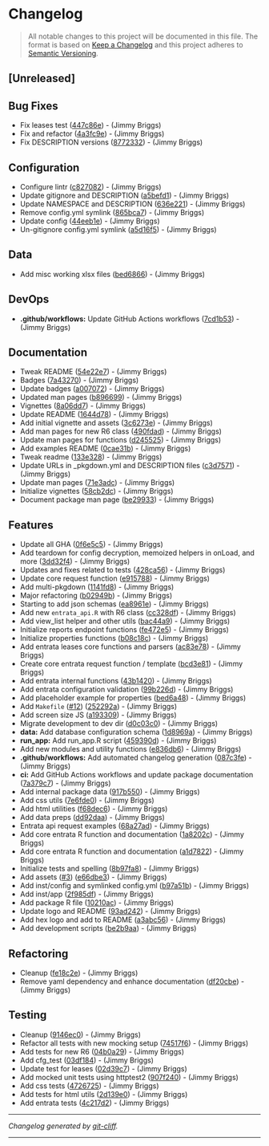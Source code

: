 # Changelog

> All notable changes to this project will be documented in this file. The format is based on
[Keep a Changelog](http://keepachangelog.com/) and this project adheres to
[Semantic Versioning](http://semver.org/).

## [Unreleased]

## Bug Fixes

- Fix leases test ([447c86e](https://github.com/noclocks/gmhleasr/commit/447c86e2fd7c771af43bcd11ef78c7a5375798fd))  - (Jimmy Briggs)
- Fix and refactor ([4a3fc9e](https://github.com/noclocks/gmhleasr/commit/4a3fc9e4ef6c78f4d8bcc7e842f9b337e8f0a06b))  - (Jimmy Briggs)
- Fix DESCRIPTION versions ([8772332](https://github.com/noclocks/gmhleasr/commit/8772332a187b67ac29d8a1f47cae5e69b01f0fde))  - (Jimmy Briggs)

## Configuration

- Configure lintr ([c827082](https://github.com/noclocks/gmhleasr/commit/c82708297a2d8c3d3b7e7fa7df231202df00db78))  - (Jimmy Briggs)
- Update gitignore and DESCRIPTION ([a5befd1](https://github.com/noclocks/gmhleasr/commit/a5befd1c4e29f1dd1b507df095b08b8b99561264))  - (Jimmy Briggs)
- Update NAMESPACE and DESCRIPTION ([636e221](https://github.com/noclocks/gmhleasr/commit/636e2216403245691b40acb67fc326de170c048c))  - (Jimmy Briggs)
- Remove config.yml symlink ([865bca7](https://github.com/noclocks/gmhleasr/commit/865bca70b6b86ecfe19187edc83a1c5e5e56a596))  - (Jimmy Briggs)
- Update config ([44eeb1e](https://github.com/noclocks/gmhleasr/commit/44eeb1e6fc77970844da011f7051f9f5e04fe50d))  - (Jimmy Briggs)
- Un-gitignore config.yml symlink ([a5d16f5](https://github.com/noclocks/gmhleasr/commit/a5d16f5114e16eae5b02df201c7976e708cdd4b1))  - (Jimmy Briggs)

## Data

- Add misc working xlsx files ([bed6866](https://github.com/noclocks/gmhleasr/commit/bed68666976037473969764f800660e0aef68c1b))  - (Jimmy Briggs)

## DevOps

- **.github/workflows:** Update GitHub Actions workflows ([7cd1b53](https://github.com/noclocks/gmhleasr/commit/7cd1b53b835c69e82eb2b7ca2e92b1b7ad841cef))  - (Jimmy Briggs)

## Documentation

- Tweak README ([54e22e7](https://github.com/noclocks/gmhleasr/commit/54e22e7ff7f3bc526127ee623be8930307f43f80))  - (Jimmy Briggs)
- Badges ([7a43270](https://github.com/noclocks/gmhleasr/commit/7a432703f79390e7048e14c90ccbe11ae6423162))  - (Jimmy Briggs)
- Update badges ([a007072](https://github.com/noclocks/gmhleasr/commit/a0070724d4190b6fca5af13219e3b7ed9edf57d1))  - (Jimmy Briggs)
- Updated man pages ([b896699](https://github.com/noclocks/gmhleasr/commit/b896699094c43ebdb27643e06159b8232c8e45d2))  - (Jimmy Briggs)
- Vignettes ([8a06dd7](https://github.com/noclocks/gmhleasr/commit/8a06dd7ab20e58097d3f4074c3e402ef9845bf30))  - (Jimmy Briggs)
- Update README ([1644d78](https://github.com/noclocks/gmhleasr/commit/1644d78d89595a9704d795f5934425f556baeef9))  - (Jimmy Briggs)
- Add initial vignette and assets ([3c6273e](https://github.com/noclocks/gmhleasr/commit/3c6273e72b3f0b9cd2236831384b78b2d9dbfede))  - (Jimmy Briggs)
- Add man pages for new R6 class ([490fdad](https://github.com/noclocks/gmhleasr/commit/490fdad29d4fd89a840d25962d10d72733742020))  - (Jimmy Briggs)
- Update man pages for functions ([d245525](https://github.com/noclocks/gmhleasr/commit/d2455252fb956d7d3d5a48b16d24259c8861d649))  - (Jimmy Briggs)
- Add examples README ([0cae31b](https://github.com/noclocks/gmhleasr/commit/0cae31ba479403ae2db1bba83dc86e3f097471aa))  - (Jimmy Briggs)
- Tweak readme ([133e328](https://github.com/noclocks/gmhleasr/commit/133e3289b78f4358476788fa218911ea242b925a))  - (Jimmy Briggs)
- Update URLs in _pkgdown.yml and DESCRIPTION files ([c3d7571](https://github.com/noclocks/gmhleasr/commit/c3d7571baa6050c1776ea399eeb5cc495210afa7))  - (Jimmy Briggs)
- Update man pages ([71e3adc](https://github.com/noclocks/gmhleasr/commit/71e3adc3816be5a3ab1117138fe245b4eaa9513a))  - (Jimmy Briggs)
- Initialize vignettes ([58cb2dc](https://github.com/noclocks/gmhleasr/commit/58cb2dc0233a8fa3f41b73d3660bba1e2717d45a))  - (Jimmy Briggs)
- Document package man page ([be29933](https://github.com/noclocks/gmhleasr/commit/be29933f1bd67681a457c71228574eecda9b1bb8))  - (Jimmy Briggs)

## Features

- Update all GHA ([0f6e5c5](https://github.com/noclocks/gmhleasr/commit/0f6e5c5def0411ad2a885190a382e0bd0d864bf1))  - (Jimmy Briggs)
- Add teardown for config decryption, memoized helpers in onLoad, and more ([3dd32f4](https://github.com/noclocks/gmhleasr/commit/3dd32f40666aeddb77a1c1c8f275e660d9ee1541))  - (Jimmy Briggs)
- Updates and fixes related to tests ([428ca56](https://github.com/noclocks/gmhleasr/commit/428ca56669658e509f04c34e76ee24fcb87f9d31))  - (Jimmy Briggs)
- Update core request function ([e915788](https://github.com/noclocks/gmhleasr/commit/e915788194853ccaa6ba733c00f1e101a73052de))  - (Jimmy Briggs)
- Add multi-pkgdown ([1141fd8](https://github.com/noclocks/gmhleasr/commit/1141fd8dfc6e1b8ca5fdacbb7a2f2a1d6de643ca))  - (Jimmy Briggs)
- Major refactoring ([b02949b](https://github.com/noclocks/gmhleasr/commit/b02949b074c3f4169ffc87a5ddcc3cc031ee8a71))  - (Jimmy Briggs)
- Starting to add json schemas ([ea8961e](https://github.com/noclocks/gmhleasr/commit/ea8961eaa9ae005fd793ce449f52d454ad7c834a))  - (Jimmy Briggs)
- Add new `entrata_api.R` with R6 class ([cc328df](https://github.com/noclocks/gmhleasr/commit/cc328df715663f2e6ea4867d665054c488ff564e))  - (Jimmy Briggs)
- Add view_list helper and other utils ([bac44a9](https://github.com/noclocks/gmhleasr/commit/bac44a9f14e0d236d594031fe294ab098cb7cd5d))  - (Jimmy Briggs)
- Initialize reports endpoint functions ([fe472e5](https://github.com/noclocks/gmhleasr/commit/fe472e5608f2a7474393eb1147717921d1342924))  - (Jimmy Briggs)
- Initialize properties functions ([b08c18c](https://github.com/noclocks/gmhleasr/commit/b08c18ccd5829e7bed5fbbd05540ac2162f6838e))  - (Jimmy Briggs)
- Add entrata leases core functions and parsers ([ac83e78](https://github.com/noclocks/gmhleasr/commit/ac83e78c62dc084292a68a1e5a17b5d1f13dad04))  - (Jimmy Briggs)
- Create core entrata request function / template ([bcd3e81](https://github.com/noclocks/gmhleasr/commit/bcd3e8176926e5e9703dbc9a4a571431dae5100b))  - (Jimmy Briggs)
- Add entrata internal functions ([43b1420](https://github.com/noclocks/gmhleasr/commit/43b142000a050f454196775d618b9c1f8a002a06))  - (Jimmy Briggs)
- Add entrata configuration validation ([99b226d](https://github.com/noclocks/gmhleasr/commit/99b226ddcc19ffb2805e1dd9a33bc1abc1e27081))  - (Jimmy Briggs)
- Add placeholder example for properties ([bed6a48](https://github.com/noclocks/gmhleasr/commit/bed6a482030b015913766fe559926bb836bb7fc2))  - (Jimmy Briggs)
- Add `Makefile` ([#12](https://github.com/noclocks/gmhleasr/issues/12)) ([252292a](https://github.com/noclocks/gmhleasr/commit/252292a56c7590c2287af070881b2020d8c7cb67))  - (Jimmy Briggs)
- Add screen size JS ([a193309](https://github.com/noclocks/gmhleasr/commit/a1933092731d84cec6c7cc6a0e370dda23ac8078))  - (Jimmy Briggs)
- Migrate development to dev dir ([d0c03c0](https://github.com/noclocks/gmhleasr/commit/d0c03c06a975e588266ad627f03dcc65de564221))  - (Jimmy Briggs)
- **data:** Add database configuration schema ([1d8969a](https://github.com/noclocks/gmhleasr/commit/1d8969aba8c0ea8958c7db76479df536d6dae7f6))  - (Jimmy Briggs)
- **run_app:** Add run_app.R script ([459390d](https://github.com/noclocks/gmhleasr/commit/459390d6f9bf49f6113334cdb0a51b646f919021))  - (Jimmy Briggs)
- Add new modules and utility functions ([e836db6](https://github.com/noclocks/gmhleasr/commit/e836db65869968f1e7787aa737ad670d4612bc91))  - (Jimmy Briggs)
- **.github/workflows:** Add automated changelog generation ([087c3fe](https://github.com/noclocks/gmhleasr/commit/087c3fea83b0bed2d89858e5728659122c3fedbd))  - (Jimmy Briggs)
- **ci:** Add GitHub Actions workflows and update package documentation ([7a379c7](https://github.com/noclocks/gmhleasr/commit/7a379c77cf605dfe23c8ae558e11a78ec30865a0))  - (Jimmy Briggs)
- Add internal package data ([917b550](https://github.com/noclocks/gmhleasr/commit/917b550932bf4bd9881381a3692140fbdf8db743))  - (Jimmy Briggs)
- Add css utils ([7e6fde0](https://github.com/noclocks/gmhleasr/commit/7e6fde0ff21b007887ca86a422e03188c0355b78))  - (Jimmy Briggs)
- Add html utilities ([f68dec6](https://github.com/noclocks/gmhleasr/commit/f68dec647004bbe3c3b747e3a6cf4348fb684e8e))  - (Jimmy Briggs)
- Add data preps ([dd92daa](https://github.com/noclocks/gmhleasr/commit/dd92daa376b90568725ab32be64ac7c2ceb0c995))  - (Jimmy Briggs)
- Entrata api request examples ([68a27ad](https://github.com/noclocks/gmhleasr/commit/68a27adf48f41b34148cc88ba0449b6b8e43f17a))  - (Jimmy Briggs)
- Add core entrata R function and documentation ([1a8202c](https://github.com/noclocks/gmhleasr/commit/1a8202c89d9ec6a563e8439db94e6fa6e86e2d0b))  - (Jimmy Briggs)
- Add core entrata R function and documentation ([a1d7822](https://github.com/noclocks/gmhleasr/commit/a1d78222c47fc2282e822b7b93894bcee941f82b))  - (Jimmy Briggs)
- Initialize tests and spelling ([8b97fa8](https://github.com/noclocks/gmhleasr/commit/8b97fa88868e7440ff95de3c64fcb6cceb93a19b))  - (Jimmy Briggs)
- Add assets ([#3](https://github.com/noclocks/gmhleasr/issues/3)) ([e66dbe3](https://github.com/noclocks/gmhleasr/commit/e66dbe3e734f5e8df35b0df0e53f8201658a64cc))  - (Jimmy Briggs)
- Add inst/config and symlinked config.yml ([b97a51b](https://github.com/noclocks/gmhleasr/commit/b97a51b68e53a4606547d42c415463c265d8189b))  - (Jimmy Briggs)
- Add inst/app ([2f985df](https://github.com/noclocks/gmhleasr/commit/2f985df6f9ad6478f9e6c9c54cbf7b3c9db7582c))  - (Jimmy Briggs)
- Add package R file ([10210ac](https://github.com/noclocks/gmhleasr/commit/10210acb6a8c985ecc9f6833f81f1693db39d8f6))  - (Jimmy Briggs)
- Update logo and README ([93ad242](https://github.com/noclocks/gmhleasr/commit/93ad242649cf8cce32f8dfaa7b56df0599bb44d4))  - (Jimmy Briggs)
- Add hex logo and add to README ([a3abc56](https://github.com/noclocks/gmhleasr/commit/a3abc560ba15e6d11a1acb69964a9ab9fb18bb59))  - (Jimmy Briggs)
- Add development scripts ([be2b9aa](https://github.com/noclocks/gmhleasr/commit/be2b9aa803a6b3e5490a7b46a8f9127474ef837e))  - (Jimmy Briggs)

## Refactoring

- Cleanup ([fe18c2e](https://github.com/noclocks/gmhleasr/commit/fe18c2ed4266fb13b8c25c0fdefd5be152a871f4))  - (Jimmy Briggs)
- Remove yaml dependency and enhance documentation ([df20cbe](https://github.com/noclocks/gmhleasr/commit/df20cbe36a7de65e9ddacb1c97630197522c1374))  - (Jimmy Briggs)

## Testing

- Cleanup ([9146ec0](https://github.com/noclocks/gmhleasr/commit/9146ec035f3166c682987a9dccd0fdb15979a158))  - (Jimmy Briggs)
- Refactor all tests with new mocking setup ([74517f6](https://github.com/noclocks/gmhleasr/commit/74517f64cdf7ab068e7ae6037178c528f441c501))  - (Jimmy Briggs)
- Add tests for new R6 ([04b0a29](https://github.com/noclocks/gmhleasr/commit/04b0a29c02fba7082476dc64f558ba82eedbcbc6))  - (Jimmy Briggs)
- Add cfg_test ([03df184](https://github.com/noclocks/gmhleasr/commit/03df18489c8d1d53b2ea33085a19e365b8fc3ce5))  - (Jimmy Briggs)
- Update test for leases ([02d39c7](https://github.com/noclocks/gmhleasr/commit/02d39c730a25c3970ab090e03622fe37f65ae031))  - (Jimmy Briggs)
- Add mocked unit tests using httptest2 ([907f240](https://github.com/noclocks/gmhleasr/commit/907f240eab5fff3dba88bfcf782629ce0e2744c4))  - (Jimmy Briggs)
- Add css tests ([4726725](https://github.com/noclocks/gmhleasr/commit/4726725f9ce08de6f2e434d2456a6fa5bc7a2027))  - (Jimmy Briggs)
- Add tests for html utils ([2d139e0](https://github.com/noclocks/gmhleasr/commit/2d139e07cd33611ef7fcdc06e927bb75443d4ff6))  - (Jimmy Briggs)
- Add entrata tests ([4c217d2](https://github.com/noclocks/gmhleasr/commit/4c217d2c62442129af4b871dc803fbe62ec4a203))  - (Jimmy Briggs)

***
*Changelog generated by [git-cliff](https://github.com/orhun/git-cliff).*
***
